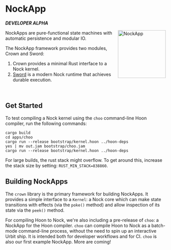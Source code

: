 # NockApp

***DEVELOPER ALPHA***

<img align="right" src="https://zorp.io/img/nockapp.png" height="150px" alt="NockApp">

NockApps are pure-functional state machines with automatic persistence and modular IO.

The NockApp framework provides two modules, Crown and Sword:
1. Crown provides a minimal Rust interface to a Nock kernel.
2. [Sword](https://github.com/zorp-corp/sword) is a modern Nock runtime that achieves durable execution.

<br>

## Get Started

To test compiling a Nock kernel using the `choo` command-line Hoon compiler, run the following commands:

```
cargo build
cd apps/choo
cargo run --release bootstrap/kernel.hoon ../hoon-deps
yes | mv out.jam bootstrap/choo.jam
cargo run --release bootstrap/kernel.hoon ../hoon-deps
```

For large builds, the rust stack might overflow. To get around this, increase the stack size by setting: `RUST_MIN_STACK=838860`.

## Building NockApps

The `crown` library is the primary framework for building NockApps. It provides a simple interface to a `Kernel`: a Nock core which can make state transitions with effects (via the `poke()` method) and allow inspection of its state via the `peek()` method.

For compiling Hoon to Nock, we're also including a pre-release of `choo`: a NockApp for the Hoon compiler. `choo` can compile Hoon to Nock as a batch-mode command-line process, without the need to spin up an interactive Urbit ship. It is intended both for developer workflows and for CI. `choo` is also our first example NockApp. More are coming!

